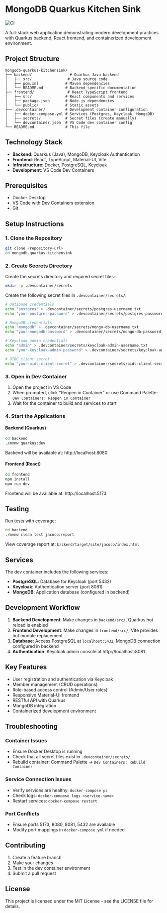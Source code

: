 # MongoDB Quarkus Kitchen Sink

![CI](https://github.com/your-username/mongodb-quarkus-kitchensink/workflows/CI/badge.svg)

A full-stack web application demonstrating modern development practices with Quarkus backend, React frontend, and containerized development environment.

## Project Structure

```
mongodb-quarkus-kitchensink/
├── backend/                 # Quarkus Java backend
│   ├── src/                # Java source code
│   ├── pom.xml            # Maven dependencies
│   └── README.md          # Backend-specific documentation
├── frontend/               # React TypeScript frontend
│   ├── src/               # React components and services
│   ├── package.json       # Node.js dependencies
│   └── public/            # Static assets
├── .devcontainer/         # Development container configuration
│   ├── docker-compose.yml # Services (Postgres, Keycloak, MongoDB)
│   ├── secrets/           # Secret files (create manually)
│   └── devcontainer.json  # VS Code dev container config
└── README.md              # This file
```

## Technology Stack

- **Backend**: Quarkus (Java), MongoDB, Keycloak Authentication
- **Frontend**: React, TypeScript, Material-UI, Vite
- **Infrastructure**: Docker, PostgreSQL, Keycloak
- **Development**: VS Code Dev Containers

## Prerequisites

- Docker Desktop
- VS Code with Dev Containers extension
- Git

## Setup Instructions

### 1. Clone the Repository

```bash
git clone <repository-url>
cd mongodb-quarkus-kitchensink
```

### 2. Create Secrets Directory

Create the secrets directory and required secret files:

```bash
mkdir -p .devcontainer/secrets
```

Create the following secret files in `.devcontainer/secrets/`:

```bash
# Database credentials
echo "postgres" > .devcontainer/secrets/postgres-username.txt
echo "your-postgres-password" > .devcontainer/secrets/postgres-password.txt

# MongoDB credentials
echo "mongodb" > .devcontainer/secrets/mongo-db-username.txt
echo "your-mongodb-password" > .devcontainer/secrets/mongo-db-password.txt

# Keycloak admin credentials
echo "admin" > .devcontainer/secrets/keycloak-admin-username.txt
echo "your-keycloak-admin-password" > .devcontainer/secrets/keycloak-admin-password.txt

# OIDC client secret
echo "your-oidc-client-secret" > .devcontainer/secrets/oidc-client-secret.txt
```

### 3. Open in Dev Container

1. Open the project in VS Code
2. When prompted, click "Reopen in Container" or use Command Palette: `Dev Containers: Reopen in Container`
3. Wait for the container to build and services to start

### 4. Start the Applications

#### Backend (Quarkus)
```bash
cd backend
./mvnw quarkus:dev
```
Backend will be available at: http://localhost:8080

#### Frontend (React)
```bash
cd frontend
npm install
npm run dev
```
Frontend will be available at: http://localhost:5173

## Testing

Run tests with coverage:

```bash
cd backend
./mvnw clean test jacoco:report
```

View coverage report at: `backend/target/site/jacoco/index.html`

## Services

The dev container includes the following services:

- **PostgreSQL**: Database for Keycloak (port 5432)
- **Keycloak**: Authentication server (port 8081)
- **MongoDB**: Application database (configured in backend)

## Development Workflow

1. **Backend Development**: Make changes in `backend/src/`, Quarkus hot reload is enabled
2. **Frontend Development**: Make changes in `frontend/src/`, Vite provides hot module replacement
3. **Database**: Access PostgreSQL at `localhost:5432`, MongoDB connection configured in backend
4. **Authentication**: Keycloak admin console at http://localhost:8081

## Key Features

- User registration and authentication via Keycloak
- Member management (CRUD operations)
- Role-based access control (Admin/User roles)
- Responsive Material-UI frontend
- RESTful API with Quarkus
- MongoDB integration
- Containerized development environment

## Troubleshooting

### Container Issues
- Ensure Docker Desktop is running
- Check that all secret files exist in `.devcontainer/secrets/`
- Rebuild container: Command Palette → `Dev Containers: Rebuild Container`

### Service Connection Issues
- Verify services are healthy: `docker-compose ps`
- Check logs: `docker-compose logs <service-name>`
- Restart services: `docker-compose restart`

### Port Conflicts
- Ensure ports 5173, 8080, 8081, 5432 are available
- Modify port mappings in `docker-compose.yml` if needed

## Contributing

1. Create a feature branch
2. Make your changes
3. Test in the dev container environment
4. Submit a pull request

## License

This project is licensed under the MIT License - see the LICENSE file for details.